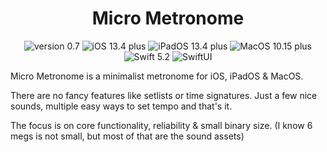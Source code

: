 <h1 align="center">Micro Metronome</h1>


  <p align="center">
    <img src="https://img.shields.io/badge/version-0.7-red.svg" alt="version 0.7"/>
    <img src="https://img.shields.io/badge/iOS-13.4%2B-blue.svg" alt="iOS 13.4 plus"/>
    <img src="https://img.shields.io/badge/iPadOS-13.4%2B-blue.svg" alt="iPadOS 13.4 plus"/>
    <img src="https://img.shields.io/badge/MacOS-10.15%2B-blue.svg" alt="MacOS 10.15 plus"/>
    <img src="https://img.shields.io/badge/swift-5.2-orange.svg" alt="Swift 5.2"/>
    <img src="https://img.shields.io/badge/SwiftUI-orange.svg" alt="SwiftUI"/>
  </p>

Micro Metronome is a minimalist metronome for iOS, iPadOS & MacOS.

There are no fancy features like setlists or time signatures.
Just a few nice sounds, multiple easy ways to set tempo and that's it.

The focus is on core functionality, reliability & small binary size. (I know 6 megs is not small, but most of that are the sound assets)
